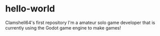 # hello-world
Clamshell64's first repository
I'm a amateur solo game developer that is currently using the Godot game engine to make games!
